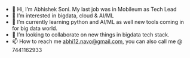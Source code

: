 - 👋 Hi, I’m Abhishek Soni. My last job was in Mobileum as Tech Lead
- 👀 I’m interested in bigdata, cloud & AI/ML 
- 🌱 I’m currently learning python and AI/ML as well new tools coming in for big data world.
- 💞️ I’m looking to collaborate on new things in bigdata tech stack.
- 📫 How to reach me abhi12.navo@gmail.com, you can also call me @ 7441162933

<!---
asonipsl/asonipsl is a ✨ special ✨ repository because its `README.md` (this file) appears on your GitHub profile.
You can click the Preview link to take a look at your changes.
--->
